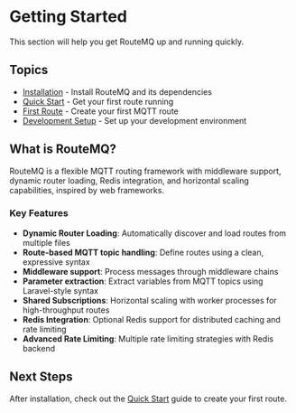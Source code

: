 # Getting Started

This section will help you get RouteMQ up and running quickly.

## Topics

- [Installation](installation.md) - Install RouteMQ and its dependencies
- [Quick Start](quick-start.md) - Get your first route running
- [First Route](first-route.md) - Create your first MQTT route
- [Development Setup](development-setup.md) - Set up your development environment

## What is RouteMQ?

RouteMQ is a flexible MQTT routing framework with middleware support, dynamic router loading, Redis integration, and horizontal scaling capabilities, inspired by web frameworks.

### Key Features

- **Dynamic Router Loading**: Automatically discover and load routes from multiple files
- **Route-based MQTT topic handling**: Define routes using a clean, expressive syntax
- **Middleware support**: Process messages through middleware chains
- **Parameter extraction**: Extract variables from MQTT topics using Laravel-style syntax
- **Shared Subscriptions**: Horizontal scaling with worker processes for high-throughput routes
- **Redis Integration**: Optional Redis support for distributed caching and rate limiting
- **Advanced Rate Limiting**: Multiple rate limiting strategies with Redis backend

## Next Steps

After installation, check out the [Quick Start](quick-start.md) guide to create your first route.
